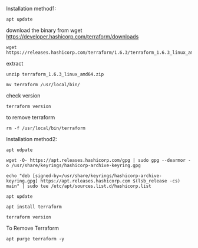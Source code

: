 Installation method1:
```
apt update
```
download the binary from
wget https://developer.hashicorp.com/terraform/downloads
```
wget https://releases.hashicorp.com/terraform/1.6.3/terraform_1.6.3_linux_amd64.zip
```
extract
```
unzip terraform_1.6.3_linux_amd64.zip
```
```
mv terraform /usr/local/bin/
```
check version
```
terraform version
```

to remove terraform
```
rm -f /usr/local/bin/terraform
```

Installation method2:
```
apt udpate
```
```
wget -O- https://apt.releases.hashicorp.com/gpg | sudo gpg --dearmor -o /usr/share/keyrings/hashicorp-archive-keyring.gpg
```
```
echo "deb [signed-by=/usr/share/keyrings/hashicorp-archive-keyring.gpg] https://apt.releases.hashicorp.com $(lsb_release -cs) main" | sudo tee /etc/apt/sources.list.d/hashicorp.list
```
```
apt update
```
```
apt install terraform
```
```
terraform version
```
To Remove Terraform
```
apt purge terraform -y
```
